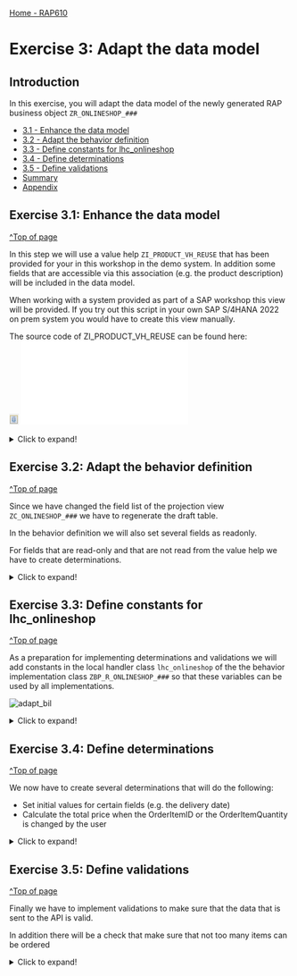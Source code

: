 [Home - RAP610](../../../../#exercises)

# Exercise 3: Adapt the data model

## Introduction

In this exercise, you will adapt the data model of the newly generated RAP business object `ZR_ONLINESHOP_###`


- [3.1 - Enhance the data model](#exercise-31-enhance-the-data-model)
- [3.2 - Adapt the behavior definition](#exercise-32-adapt-the-behavior-definition)
- [3.3 - Define constants for lhc_onlineshop](#exercise-33-define-constants-for-lhc_onlineshop)
- [3.4 - Define determinations](#exercise-34-define-determinations)
- [3.5 - Define validations](#exercise-35-define-validations)
- [Summary](#summary)
- [Appendix](#appendix)



## Exercise 3.1: Enhance the data model
[^Top of page](#)

In this step we will use a value help `ZI_PRODUCT_VH_REUSE` that has been provided for your in this workshop in the demo system. In addition some fields that are accessible via this association (e.g. the product description) will be included in the data model.  

When working with a system provided as part of a SAP workshop this view will be provided. If you try out this script in your own SAP S/4HANA 2022 on prem system you would have to create this view manually.  

The source code of ZI_PRODUCT_VH_REUSE can be found here:   
![document](../../images/doc.png) ![ZI_PRODUCT_VH_REUSE](sources/ZI_PRODUCT_VH_REUSE.txt) 

 <details>
  <summary>Click to expand!</summary>

1. Open the cds view **ZR_ONLINESHOP_###** 
   - add an association to the released CDS view for product data to it.
<pre>
association [1..1] to ZI_PRODUCT_VH_REUSE as _Product on $projection.OrderItemID = _Product.Product
</pre>

- add the fields `_Product.ProductGroup`, `_Product.ProductText`, `_Product.BaseUnit` and the association `_Product` to the field list.

<pre>
      ,
      _Product.ProductGroup,
      _Product.ProductText,
      _Product.BaseUnit,
      _Product
</pre>

![enhance_data_model](images/100_adapt_data_model.png)  

2. Open the cds view `ZC_ONLINESHOP_###` 
   
   - add a value help for the field `OrderItemID`.
<pre>
      @Consumption.valueHelpDefinition: [{ entity: { name: 'ZI_PRODUCT_VH_REUSE', element: 'Product' },
                                     useForValidation: true }  ]
      OrderItemID,
</pre>

  - add the fields `ProductGroup`, `ProductText`, `BaseUnit`, `CreatedAt` and the association `_Product` to the field list.
<pre>
       ,
      CreatedAt,
      ProductGroup,
      ProductText,
      BaseUnit,
      _Product
</pre>

![enhance_data_model](images/110_adapt_data_model.png) 

> **Note:**   
> When a starter project has been generated the field `CreatedAt` has already been added to the projection view.  
> You will thus get the following error message: *The name CreatedAt is not unique*   
> In this case simply delete or comment out the duplicate `CreatedAt` entry.
>    
> ![enhance_data_model](images/105_adapt_data_model.png) 

 
 
3. Replace the complete source code of the Metadata Extension File **ZC_ONLINESHOP_###**.   

   We have prepared a meta data extension file that nicely groups your fields.  
 
4. Replace the placeholder `###` with your group number and save and activate your changes.    
 
<pre>
@Metadata.layer: #CUSTOMER
@UI: {
    headerInfo: { typeName: 'Order',
                  typeNamePlural: 'Orders',
                  title: { value: 'OrderID', type: #STANDARD }
//                  ,
//                  imageUrl: 'Attachment'
                 ,description: { value: 'ProductText', label: 'Order', type: #STANDARD  }
                },
    presentationVariant: [ { sortOrder: [{ by: 'OrderID', direction: #DESC }], visualizations: [{type: #AS_LINEITEM}] } ] }
annotate view ZC_ONLINESHOP_### with
{
  @UI.facet: [
     //Facet for Order general information
     { label    : 'General Information',
       id       : 'GeneralInfoFacet',
       purpose  : #STANDARD,
       type     : #COLLECTION,
       position : 10  }
   //Facet for Product information
   ,{ label   : 'Product',
       id       : 'ProductFacet',
       purpose  : #STANDARD,
       type     : #COLLECTION,
       position : 20  }
   //Facet for Product Quantity and Delivery Date
   ,{ label   : 'Quantity and Delivery Date',
       id       : 'QuantityDateFacet',
       purpose  : #STANDARD,
       type     : #COLLECTION,
       position : 30   }
   //Facet for PR information
   ,{ label   : 'Purchase Requisition',
      id       : 'PurchReqFacet',
      purpose  : #STANDARD,
      type     : #COLLECTION,
      position : 40   }

     // #FIELDGROUP_REFERENCE - define the fieldgroups
     ,{  //label    : 'Order Info',
         id       : 'OrderInfo',
         purpose  : #STANDARD,
         parentId : 'GeneralInfoFacet',
         type     : #FIELDGROUP_REFERENCE,
         targetQualifier: 'OrderInfo',
         position : 10   }
     ,{ //label   : 'Product',
         id       : 'Product',
         purpose  : #STANDARD,
         parentId : 'ProductFacet',
         type     : #FIELDGROUP_REFERENCE,
         targetQualifier: 'Product',
         position : 20   }
     ,{ // label   : 'Quantity and Date',
         id       : 'QuantityDate',
         purpose  : #STANDARD,
         parentId : 'QuantityDateFacet',
         type     : #FIELDGROUP_REFERENCE,
         targetQualifier:  'QuantityDate',
         position : 30  }
     ,{ //label    : 'Purchase Requisition',
        id       : 'PurchReq',
        purpose  : #STANDARD,
        parentId : 'PurchReqFacet',
        type     : #FIELDGROUP_REFERENCE,
        targetQualifier : 'PurchReq',
        position : 40   }
   ]

  @UI.hidden: true
  OrderUUID;

  @UI.lineItem:   [{ position: 10, label: 'Order ID', importance: #HIGH }]
  @UI.selectionField: [{ position: 10 }]
  @UI.fieldGroup: [{ qualifier: 'OrderInfo', position: 10, label: 'Order ID' }]  //OrderInfo
  OrderID;

  @EndUserText.label: 'Product'
  @UI.lineItem:   [{ position: 20, label: 'Product', importance: #HIGH }]
  @UI.selectionField: [{ position: 20 }]
  @UI.fieldGroup: [{ qualifier: 'Product', position: 40, label: 'Product' }]  //Product
  OrderItemID;

  @UI.lineItem:   [{ position: 21, label: 'Product description', importance: #HIGH }]
  @UI.fieldGroup: [{ qualifier: 'Product', position: 55, label: 'Product description' }]  //Product
  ProductText;

  @UI.identification: [{ position: 50, label: 'Quantity' } ]
  @UI.fieldGroup: [{ qualifier: 'QuantityDate', position: 50, label: 'Quantity' }]  //QuantityDate
  OrderItemQuantity;

  @UI.fieldGroup: [{ qualifier: 'Product', position: 70, label: 'Valuation price per unit' }] //Product
  OrderItemPrice;

  @UI.fieldGroup: [{ qualifier: 'OrderInfo', position: 20, label: 'Total value' }] //OrderInfo
  TotalPrice;

  @UI.fieldGroup: [{ qualifier: 'QuantityDate', position: 52, label: 'Delivery date' }] //QuantityDate
  DeliveryDate;

  @UI.lineItem: [{ position: 85, label: 'Order status', criticality: 'OverallStatusIndicator', importance: #HIGH }]
  @UI.fieldGroup: [{ qualifier: 'OrderInfo', position: 30, criticality: 'OverallStatusIndicator', label: 'Order status' }]  //OrderInfo
  OverallStatus;
  
  @UI.hidden: true
  OverallStatusIndicator;

  @UI.lineItem:       [{ position: 84, label: 'Purchase requisition nbr.', importance: #HIGH },
                       { type: #FOR_ACTION, dataAction: 'createPurchaseRequisition', label: 'Create purchase requisition' } ] //Submit Order | Create purchase requisition|

  @UI.identification: [
                       { type: #FOR_ACTION, dataAction: 'createPurchaseRequisition',
                         label: 'Create purchase requisition' }]  //Submit Order | Create purchase requisition|
  @UI.fieldGroup: [{ qualifier: 'PurchReq', position: 22, criticality: 'OverallStatusIndicator', label: 'Purchase requisition number' }]  //PurchReq
  PurchaseRequisition;

  @UI.fieldGroup: [{ qualifier: 'PurchReq',position: 31, label: 'Purchase reqn creation date' }] //PurchReq
  PurchRqnCreationDate;

  @UI.multiLineText: true
  @UI.fieldGroup: [{ qualifier: 'OrderInfo', position: 60, label: 'Notes' }]  //OrderInfo
  Notes;

  @UI.fieldGroup: [{ qualifier: 'OrderInfo', position: 70, label: 'Order creation date' }] //OrderInfo
  CreatedAt;

  @UI.hidden: true
  LocalLastChangedAt;
}
</pre>
 
</details>

## Exercise 3.2: Adapt the behavior definition
[^Top of page](#)

Since we have changed the field list of the projection view `ZC_ONLINESHOP_###` we have to regenerate the draft table.

In the behavior definition we will also set several fields as readonly.

For fields that are read-only and that are not read from the value help we have to create determinations. 

 <details>
  <summary>Click to expand!</summary>
  
  1. Open the behavior definition `ZR_ONLINESHOP_###`.  

     - Select the draft table name and press **Ctrl + 1** to show the quick fix.
     - Select the quick fix that offers you to regenerate the draft table 

     ![adapt_bdef](images/200_adapt_bdef.png)  

     - Change the data elements of the fields `productgroup` and `producttext` to build in types `abap.char(9)` and `abap.char(40)`.   
       <pre>
         productgroup         : abap.char(9);
         producttext          : abap.char(40);
       </pre>
     - Activate the regenerated draft table.

     ![adapt_bdef](images/210_adapt_bdef.png)  

     > Hint:
     > If you try to activate the draft table without changing the data element definition you will get the following error messages:
     > *The use of Data Element PRODUCTDESCRIPTION is not permitted.*  
     > *The use of Data Element PRODUCTGROUP is not permitted.*

     - Add the following list of fields to mark them as read-only.  
       <pre>
       field ( readonly )
       OrderID,
       OverallStatus, TotalPrice, Currency, //order
       OrderItemPrice, ProductGroup, ProductText, BaseUnit, //product;
       PurchaseRequisition, PurchRqnCreationDate; //purchase rqn
       </pre>
       
       ![adapt_bdef](images/220_adapt_bdef.png)  

       > **Note:**   
       > When a starter project has already been generated you might get the error message:  
       > *"readonly" is specified more than once for "OrderID".*  
       > In this case simply comment out the duplicate entry `OrderID,`   
       >     
       > ![adapt_bdef](images/225_adapt_bdef.png)
 
      

     - Check the UI using the Fiori Elements preview.   

       ![adapt_bdef](images/230_adapt_bdef.png)  


 </details>  

## Exercise 3.3: Define constants for lhc_onlineshop
[^Top of page](#)

As a preparation for implementing determinations and validations we will add constants in the local handler class `lhc_onlineshop` of the the behavior implementation class `ZBP_R_ONLINESHOP_###` so that these variables can be used by all implementations.  

![adapt_bil](images/adapt_behavior_implementation_class.gif)   

<details>
  <summary>Click to expand!</summary>
  
  0. Navigate to the behavior implementation class `ZBP_R_ONLINESHOP_###` in the *Project Explorer* and then click on the tab *Local Types*.   
  
  1. Start the implementation by adding the following constants in the private section of your local handler class `lhc_onlineshop`.   

  <pre>
  
CLASS lcl_OnlineShop DEFINITION INHERITING FROM cl_abap_behavior_handler.
  PRIVATE SECTION.

    CONSTANTS:
      BEGIN OF is_draft,
        false TYPE abp_behv_flag VALUE '00', " active (not draft)
        true  TYPE abp_behv_flag VALUE '01', " draft
      END OF is_draft.
    CONSTANTS:
      BEGIN OF c_overall_status,
        new            TYPE string VALUE 'New / Composing',
        new_code       TYPE int1   VALUE 2, "'New / Composing'
        submitted      TYPE string VALUE 'Submitted / Approved',
        submitted_code TYPE int1   VALUE 3, "'Submitted / Approved'
      END OF c_overall_status.
      
   </pre>

 
</details>

## Exercise 3.4: Define determinations
[^Top of page](#)

  We now have to create several determinations that will do the following: 
  - Set initial values for certain fields (e.g. the delivery date)  
  - Calculate the total price when the OrderItemID or the OrderItemQuantity is changed by the user  

 <details>
  <summary>Click to expand!</summary>
 
  1. Add the following determinations to your behavior definition.

  <pre>
  determination setInitialOrderValues on modify { create; }
  determination updateProductDetails on modify { field OrderItemID; }
  determination calculateTotalPrice on modify { create; field OrderItemID; field OrderItemQuantity; }
  </pre>

  
  ![define_determinations](images/300_define_determinations.png)  


  2. Use the quick fix **Ctrl+1** to generate the appropriate methods in the behavior definition class.

  ![define_determinations](images/310_define_determinations.png)  

  - Add the following code snippet to implement the determination `calculateTotalPrice`. The code updates the field `TotalPrice` when the field `OrderItemID` and thus the `OrderItemPrice` has changed or if the field `OrderItemQuantity` has changed. 

  
   <pre>
   
    METHOD calculateTotalPrice.
    DATA total_price TYPE ZR_OnlineShop_###-TotalPrice.

    " read transfered instances
    READ ENTITIES OF ZR_OnlineShop_### IN LOCAL MODE
      ENTITY OnlineShop
        FIELDS ( OrderID TotalPrice )
        WITH CORRESPONDING #( keys )
      RESULT DATA(OnlineShops).

    LOOP AT OnlineShops ASSIGNING FIELD-SYMBOL(&lt;OnlineShop&gt;).
      " calculate total value
      &lt;OnlineShop&gt;-TotalPrice = &lt;OnlineShop&gt;-OrderItemPrice * &lt;OnlineShop&gt;-OrderItemQuantity.
    ENDLOOP.

    "update instances
    MODIFY ENTITIES OF ZR_OnlineShop_### IN LOCAL MODE
      ENTITY OnlineShop
        UPDATE FIELDS ( TotalPrice )
        WITH VALUE #( FOR OnlineShop IN OnlineShops (
                           %tky       = OnlineShop-%tky
                           TotalPrice = OnlineShop-TotalPrice
                        ) ).
    ENDMETHOD.
 
  </pre>

 
  - Add the following code snippet to implement the determination `setInitialOrderValues`. The code selects the next weekday in two weeks as a delivery day, it sets the initial status and it calculates a semantic key for the field `OrderID`

 <pre>
     METHOD setInitialOrderValues.
      DATA delivery_date TYPE I_PurchaseReqnItemTP-DeliveryDate.

"read transfered instances via EML
READ ENTITIES OF ZR_OnlineShop_### IN LOCAL MODE
  ENTITY OnlineShop
    FIELDS ( OrderID OverallStatus DeliveryDate )
    WITH CORRESPONDING #( keys )
  RESULT DATA(OnlineShops).

"delete entries with assigned order ID
DELETE OnlineShops WHERE OrderID IS NOT INITIAL.
CHECK OnlineShops IS NOT INITIAL.

" ** ABAP logic to determine order IDs and delivery date**

" get max order ID from the relevant active and draft table entries
SELECT MAX( order_id ) FROM zaonlineshop_### INTO @DATA(max_order_id). "active table
SELECT SINGLE FROM zdonlineshop_### FIELDS MAX( orderid ) INTO @DATA(max_orderid_draft). "draft table
IF max_orderid_draft > max_order_id.
  max_order_id = max_orderid_draft.
ENDIF.

"set delivery date proposal
cl_scal_api=>date_compute_day(
    EXPORTING
      iv_date           = cl_abap_context_info=>get_system_date(  )
    IMPORTING
      ev_weekday_number = DATA(weekday_number)
      ev_weekday_name = DATA(weekday_name)
     ).
CASE weekday_number.
  WHEN 6.
    delivery_date = cl_abap_context_info=>get_system_date(  ) + 16.
  WHEN 7.
    delivery_date = cl_abap_context_info=>get_system_date(  ) + 15.
  WHEN OTHERS.
    delivery_date = cl_abap_context_info=>get_system_date(  ) + 14.
ENDCASE.


"set initial values of new instances via EML
MODIFY ENTITIES OF ZR_OnlineShop_### IN LOCAL MODE
  ENTITY OnlineShop
    UPDATE FIELDS ( OrderID OverallStatus DeliveryDate OrderItemPrice )
    WITH VALUE #( FOR OnlineShop IN OnlineShops INDEX INTO i (
                       %tky           = OnlineShop-%tky
                       OrderID        = max_order_id + i
                       OverallStatus  = c_overall_status-new  "'New / Composing'
                       DeliveryDate   = delivery_date
                    ) ).
    ENDMETHOD.
    
</pre>

  - Add the following code snippet to implement the determination `updateProductDetails`. The code selects data from the value help `zi_product_vh_reuse`.

 <pre>
 
  METHOD updateProductDetails.
    "read transfered instances
    READ ENTITIES OF ZR_OnlineShop_### IN LOCAL MODE
      ENTITY OnlineShop
        FIELDS ( OrderItemID )
        WITH CORRESPONDING #( keys )
      RESULT DATA(OnlineShops).

    "read and set product details
    LOOP AT OnlineShops ASSIGNING FIELD-SYMBOL(&lt;OnlineShop&gt;).
      "read and set relevant product information
      SELECT SINGLE * FROM zi_product_vh_reuse WHERE product = @&lt;OnlineShop&gt;-OrderItemID INTO @DATA(product).
      &lt;OnlineShop&gt;-OrderItemPrice = product-price.
      &lt;OnlineShop&gt;-Currency       = product-Currency.
    ENDLOOP.

    "update instances
    MODIFY ENTITIES OF ZR_OnlineShop_### IN LOCAL MODE
      ENTITY OnlineShop
        UPDATE FIELDS ( OrderItemPrice Currency )
        WITH VALUE #( FOR OnlineShop IN OnlineShops INDEX INTO i (
                           %tky           = OnlineShop-%tky
                           OrderItemPrice = OnlineShop-OrderItemPrice
                           Currency       = OnlineShop-Currency
                        ) ).
  ENDMETHOD.
    
    
</pre>

  - Open the service binding `ZUI_ONLINESHOP_O4_###` to test your implementation by using the ADT Fiori preview.
 </details> 

## Exercise 3.5: Define validations
[^Top of page](#)

Finally we have to implement validations to make sure that the data that is sent to the API is valid.  

In addition there will be a check that make sure that not too many items can be ordered

 <details>
  <summary>Click to expand!</summary>

  1. Add the following code snippet into your behavior definition, so that the following three validations will be added:  

  <pre>
    validation checkOrderedItem     on save { create; field OrderItemID; }
    validation checkOrderedQuantity on save { create; field OrderItemQuantity; }
    validation checkDeliveryDate    on save { create; field DeliveryDate; }
  </pre>

  2. Use the quick fix **Ctrl+1** to generate the appropriate methods in the behavior definition class.

  ![define_validations](images/400_define_validations.png)  


  2. Validation checkOrderedItem

  <pre>
  
    METHOD checkOrderedItem.
    "read relevant order instance data
    READ ENTITIES OF ZR_OnlineShop_### IN LOCAL MODE
    ENTITY OnlineShop
     FIELDS ( OrderID OrderItemID )
     WITH CORRESPONDING #( keys )
    RESULT DATA(OnlineShops).

    DATA products TYPE SORTED TABLE OF zi_product_vh_reuse WITH UNIQUE KEY Product.

    "optimization of DB select: extract distinct non-initial product IDs
    products = CORRESPONDING #( OnlineShops DISCARDING DUPLICATES MAPPING Product = OrderItemID EXCEPT * ).
    DELETE products WHERE Product IS INITIAL.

    IF products IS NOT INITIAL.
      "check if product ID exists
      SELECT FROM zi_product_vh_reuse FIELDS product
                                FOR ALL ENTRIES IN @OnlineShops
                                WHERE product = @OnlineShops-OrderItemID
        INTO TABLE @DATA(valid_ordereditem).
    ENDIF.

    "raise msg for non existing and initial order id
    LOOP AT OnlineShops INTO DATA(OnlineShop).
      APPEND VALUE #(  %tky                 = OnlineShop-%tky
                       %state_area          = 'VALIDATE_PRODUCTID'
                     ) TO reported-onlineshop.

      IF OnlineShop-OrderItemID IS  INITIAL.
        APPEND VALUE #( %tky         = OnlineShop-%tky ) TO failed-onlineshop.
        APPEND VALUE #( %tky         = OnlineShop-%tky
                        %state_area  = 'VALIDATE_PRODUCTID'
                         %msg         = new_message_with_text(
                                             severity     = if_abap_behv_message=>severity-error
                                             text         = |Select the product to be ordered|  )
                        %element-orderitemid = if_abap_behv=>mk-on
                      ) TO reported-onlineshop.

      ELSEIF OnlineShop-OrderItemID IS NOT INITIAL AND NOT line_exists( valid_ordereditem[ product = OnlineShop-OrderItemID ] ).
        APPEND VALUE #(  %tky = OnlineShop-%tky ) TO failed-onlineshop.

        APPEND VALUE #(  %tky                 = OnlineShop-%tky
                         %state_area          = 'VALIDATE_PRODUCTID'
                         %msg         = new_message_with_text(
                                             severity     = if_abap_behv_message=>severity-error
                                             text         = |Product unknown|  )
                         %element-orderitemid = if_abap_behv=>mk-on
                      ) TO reported-onlineshop.
      ENDIF.
    ENDLOOP.
    ENDMETHOD.
   
</pre>

3. validation checkDeliveryDate     

  <pre>
   METHOD checkdeliverydate.

    READ ENTITIES OF zr_onlineshop_### IN LOCAL MODE
      ENTITY OnlineShop
        FIELDS ( DeliveryDate )
        WITH CORRESPONDING #( keys )
      RESULT DATA(OnlineOrders).

    DATA(today_date) = cl_abap_context_info=>get_system_date(  ).

    LOOP AT OnlineOrders INTO DATA(online_order).

      cl_scal_api=>date_compute_day(
           EXPORTING
             iv_date           = online_order-DeliveryDate
           IMPORTING
             ev_weekday_number = DATA(weekday_number)
             ev_weekday_name = DATA(weekday_name)
             ).

      "raise msg if no delivery date is selected
      IF online_order-DeliveryDate IS INITIAL OR online_order-DeliveryDate = ' '.
        APPEND VALUE #( %tky = online_order-%tky ) TO failed-onlineshop.
        APPEND VALUE #( %tky         = online_order-%tky
                        %state_area  = 'VALIDATE_DELIVERYDATE'
                        %msg         = new_message_with_text(
                                            severity = if_abap_behv_message=>severity-error
                                            text     = 'Select a delivery date' )
                        %element-deliverydate  = if_abap_behv=>mk-on
                      ) TO reported-onlineshop.

        "raise msg if selected delivery date is less than 14 days from today
      ELSEIF  ( ( online_order-DeliveryDate ) - today_date ) < 14.
        APPEND VALUE #(  %tky = online_order-%tky ) TO failed-onlineshop.
        APPEND VALUE #(  %tky         = online_order-%tky
                         %state_area  = 'VALIDATE_DELIVERYDATE'
                         %msg         = new_message_with_text(
                                             severity     = if_abap_behv_message=>severity-error
                                             text         = |Delivery date must be at least 14 days from today.|  )
                         %element-deliverydate  = if_abap_behv=>mk-on
                      ) TO reported-onlineshop.
      ELSEIF weekday_number = 5 OR weekday_number = 6.
        APPEND VALUE #(  %tky = online_order-%tky ) TO failed-onlineshop.
        APPEND VALUE #(  %tky          = online_order-%tky
                         %state_area  = 'VALIDATE_DELIVERYDATE'
                         %msg          = new_message_with_text(
                         severity = if_abap_behv_message=>severity-error
                         text     = | No delivery on a weekend ({ weekday_name })|  )
                         %element-deliverydate  = if_abap_behv=>mk-on
                      ) TO reported-onlineshop.

      ENDIF.

    ENDLOOP.
  ENDMETHOD.

  </pre>

4. validation checkOrderedQuantity
  
  <pre>
    METHOD checkOrderedQuantity.
    "read relevant order instance data
    READ ENTITIES OF ZR_OnlineShop_### IN LOCAL MODE
    ENTITY OnlineShop
     FIELDS ( OrderID OrderItemID OrderItemQuantity )
     WITH CORRESPONDING #( keys )
    RESULT DATA(OnlineShops).

    "raise msg if 0 > qty <= 10
    LOOP AT OnlineShops INTO DATA(OnlineShop).
      APPEND VALUE #(  %tky           = OnlineShop-%tky
                       %state_area    = 'VALIDATE_QUANTITY'
                     ) TO reported-onlineshop.

      IF OnlineShop-OrderItemQuantity IS INITIAL OR OnlineShop-OrderItemQuantity = ' '
         OR OnlineShop-OrderItemQuantity <= 0.
        APPEND VALUE #( %tky = OnlineShop-%tky ) TO failed-onlineshop.
        APPEND VALUE #( %tky          = OnlineShop-%tky
                        %state_area   = 'VALIDATE_QUANTITY'
                         %msg         = new_message_with_text(
                                             severity     = if_abap_behv_message=>severity-error
                                             text         = |Enter a valid quantity (up to 10)|  )
                        %element-orderitemquantity = if_abap_behv=>mk-on
                      ) TO reported-onlineshop.

      ELSEIF OnlineShop-OrderItemQuantity > 10.
        APPEND VALUE #(  %tky = OnlineShop-%tky ) TO failed-onlineshop.
        APPEND VALUE #(  %tky          = OnlineShop-%tky
                         %state_area   = 'VALIDATE_QUANTITY'
                         %msg         = new_message_with_text(
                                             severity     = if_abap_behv_message=>severity-error
                                             text         = |More than 10 items cannot be ordered|  )
                         %element-orderitemquantity  = if_abap_behv=>mk-on
                      ) TO reported-onlineshop.
      ENDIF.
    ENDLOOP.
  ENDMETHOD.
  </pre>

 </details> 


